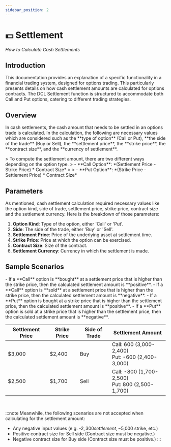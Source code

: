 ```yaml
---
sidebar_position: 2
---
```


# 💵 Settlement

*How to Calculate Cash Settlements*

## Introduction

<p style={{ fontSize: '17px', textAlign: 'justify' }}> This documentation provides an explanation of a specific functionality in a financial trading system, designed for options trading. This particularly presents details on how cash settlement amounts are calculated for options contracts. The DCL Settlement function is structured to accommodate both Call and Put options, catering to different trading strategies.</p>


## Overview
<p style={{ fontSize: '17px', textAlign: 'justify' }}>In cash settlements, the cash amount that needs to be settled in an options trade is calculated. In the calculation, the following are necessary values which are considered such as the **type of option** (Call or Put), **the side of the trade** (Buy or Sell), the **settlement price**, the **strike price**, the **contract size**, and the **currency of settlement**.</p>

<p style={{ fontSize: '17px', textAlign: 'justify' }}>
> To compute the settlement amount, there are two different ways depending on the option type.
> - **Call Option**: *(Settlement Price - Strike Price) * Contract Size*
>
> - **Put Option**: *(Strike Price - Settlement Price) * Contract Size*
</p>

## Parameters

<p style={{ fontSize: '17px', textAlign: 'justify' }}>
As mentioned, cash settlement calculation required necessary values like the option kind, side of trade, settlement price, strike price, contract size and the settlement currency. Here is the breakdown of those parameters:

1.	**Option Kind**: Type of the option, either 'Call' or 'Put'.
2.	**Side**: The side of the trade, either 'Buy' or 'Sell'.
3.	**Settlement Price**: Price of the underlying asset at settlement time.
4.	**Strike Price**: Price at which the option can be exercised.
5.	**Contract Size**: Size of the contract.
6.	**Settlement Currency**: Currency in which the settlement is made.
</p>

## Sample Scenarios
<p style={{ fontSize: '17px', textAlign: 'justify' }}>
- If a **Call** option is **bought** at a settlement price that is higher than the strike price, then the calculated settlement amount is **positive**.
- If a **Call** option is **sold** at a settlement price that is higher than the strike price, then the calculated settlement amount is **negative**.
- If a **Put** option is bought at a strike price that is higher than the settlement price, then the calculated settlement amount is **positive**.
- If a **Put** option is sold at a strike price that is higher than the settlement price, then the calculated settlement amount is **negative**.
</p>

| Settlement Price | Strike Price | Side of Trade   | Settlement Amount                                    |
|------------------|--------------|-----------------|------------------------------------------------------| 
| $3,000           | $2,400       | Buy             | Call: 600 (3,000-2,400)<br />Put: -600 (2,400-3,000) | 
| $2,500           | $1,700       | Sell            | Call: -800 (1,700-2,500)<br />Put: 800 (2,500-1,700) |

<br />

:::note
Meanwhile, the following scenarios are not accepted when calculating for the settlement amount:
- Any negative input values (e.g. -$2,300 settlement, -$5,000 strike, etc.)
- Positive contract size for Sell side (Contract size must be negative.)
- Negative contract size for Buy side (Contract size must be positive.)
:::


<!-- To demonstrate the functionality, here are sample scenarios illustrating how the function works in different cases:

| Call/Put   | Buy/Sell   | Function and Return                                  | Notation                                             |
| ---------- | ---------- | ---------------------------------------------------- | ---------------------------------------------------- |
| Call       | Buy        | Calculates positive settlement for a 'Buy' side call option. If a call option is bought at a settlement price higher than the strike price, the settlement amount is **positive**.   | *Settlement Price > Strike Price = Positive Settlement Amount*                                                     |
| Call       | Sell       | Calculates negative settlement for a 'Sell' side call option. For a sold call option with a settlement price higher than the strike price, the settlement amount is **negative**.  | *Settlement Price > Strike Price = Negative Settlement Amount*                                                     |
| Put        | Buy        | Calculates positive settlement for a 'Buy' side put option. If a put option is bought at a strike price higher than the settlement price, the settlement amount is **positive**.  |  *Strike Price > Settlement Price = Positive Settlement Amount*                                                    |
| Put        | Sell       | Calculates negative settlement for a 'Sell' side put option. For sold put option with a strike price higher than the settlement price, the settlement amount is **negative**.  | *Strike Price > Settlement Price = Negative Settlement Amount*                                                     |

Furthermore, the following samples are scenarios in which the calculation will result to an Error.

| Sample Scenario                           | Returns                                                      | Error Message                                    |
| ----------------------------------------- | ------------------------------------------------------------ | ------------------------------------------------ |
| Negative Input Values                     | Returns an error for negative input values.                  | *"All input values must be positive."*           |
| Invalid Contract Size for Sell Side       | Returns an error for positive contract size on 'Sell' side.  | *"contract size must be negative for sell side"* |
| Invalid Contract Size for Buy Side        | Returns an error for negative contract size on 'Buy' side.   | *"contract size must be positive for buy side"*  | -->